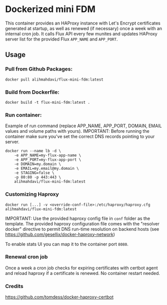 # Dockerized mini FDM

This container provides an HAProxy instance with Let's Encrypt certificates generated
at startup, as well as renewed (if necessary) once a week with an internal cron job. It calls Flux API every few munites and updates HAProxy server list for the provided Flux `APP_NAME` and `APP_PORT`.

## Usage

### Pull from Github Packages:

```
docker pull alihmahdavi/flux-mini-fdm:latest
```

### Build from Dockerfile:

```
docker build -t flux-mini-fdm:latest .
```

### Run container:

Example of run command (replace APP_NAME, APP_PORT, DOMAIN, EMAIL values and volume paths with yours).
IMPORTANT: Before running the container make sure you've set the correct DNS records pointing to your server.

```
docker run --name lb -d \
    -e APP_NAME=my-flux-app-name \
    -e APP_PORT=my-flux-app-port \
    -e DOMAIN=my.domain \
    -e EMAIL=my.email@my.domain \
    -e STAGING=false \
    -p 80:80 -p 443:443 \
    alihmahdavi/flux-mini-fdm:latest
```

### Customizing Haproxy

    docker run [...] -v <override-conf-file>:/etc/haproxy/haproxy.cfg alihmahdavi/flux-mini-fdm:latest

IMPORTANT: Use the provided haproxy config file in `conf` folder as the template.
The provided haproxy configuration file comes with the "resolver docker" directive to permit DNS run-time resolution on backend hosts (see https://github.com/gesellix/docker-haproxy-network)

To enable stats UI you can map it to the container port `8080`.

### Renewal cron job

Once a week a cron job checks for expiring certificates with certbot agent and reload haproxy if a certificate is renewed. No container restart needed.

### Credits

https://github.com/tomdess/docker-haproxy-certbot



